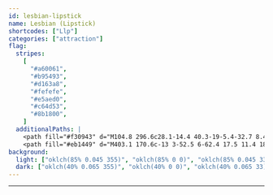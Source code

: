 ```yaml
---
id: lesbian-lipstick
name: Lesbian (Lipstick)
shortcodes: ["Llp"]
categories: ["attraction"]
flag:
  stripes:
    [
      "#a60061",
      "#b95493",
      "#d163a8",
      "#fefefe",
      "#e5aed0",
      "#c64d53",
      "#8b1800",
    ]
  additionalPaths: |
    <path fill="#f30943" d="M104.8 296.6c28.1-14.4 40.3-19-5.4-32.7 8.4-.8 57.2 16 72.4-2.3 13-9.1-49.5-20.6-53.3-29.7 12.2 7.6 65.5 31.2 75.4 9.9-1.6-7.6-9.2-22-35.8-29.7 7.6 3 23.6 1.5 29.7-4.6-2.3-6.8-32-25.1-35-48.7 9.8 13.7 22 37.3 37.3 41.9 0 0 4.5-11.4 21.3-16-15.3 0-30.5-9.1-32.8-16.8 10.7 17.5 48.8 8.4 64.8 22.9 0 0-3-10 7.6-22.9.7-3-6.1-8.3-2.3-9.9 1.5 1.6 1.5 6.9 6 6.1 10-3.8 19.1-16.7 13-29 4.6 2.4 5.4 13 6.1 19.1 6.1 0 16.8-.7 28.2 10 2.3-1.6 1.5-5.4 3.8-7 2.3 7.7 2.3 23.7 13 23 8.3 0 19-18.4 20.5-26-.8 17.5 9.1 15.3 12.2 16 7.6-.7 16-25.9 19.8-25.9a47 47 0 0 0-.8 18.3c8.4 1.5 29.7-8.4 34.3-13-.8 3.9-2.3 5.4-1.5 10 7.6 1.5 51-19 60.9-40.4-11.4-5.3-20.6-11.4-29.7-14.5-5.3 4.6-5.3 23.6-12.2 22.1 3-4.6 10.7-20.5 4.6-25.9-29-19.8-14.5 15.3-17.5 18.3 0-6-13-41.9-25.2-38.8-2.3 3-6.8-17.5-15.2 27.4.8-7.6 9.9-37.3-34.3-49.5-2.2 11.4 13 45.7 9.2 53.3-1.5-14.5-13-49.5-20.6-58.6C306.6 46 277 34 264 38.5c-15.2 3.8 22.9 38 12.2 51.8 2.3-19.8-21.3-41.2-37.3-41.2-32.8 16.8-6.1 48-11.4 63.2-3-18.2-12.2-22-10.7-43.4-8.4 6.1-9.1 16.8-18.3 25.2-4.5 1.5-6.8-.8-11.4 0-7.6 8.3 6.9 25.9 3.8 32.7-5.3-11.4-5.3-28.2-18.3-29.7-10.6-6.8-32.7-1.5-49.5 10-19 5.2-37.3 57-36.5 63.9 1.5 9.1 17.5 10.6 18.3 19.8-6.9-3.8-9.2-11.4-19.8-10.7a65 65 0 0 0-6.9 26.7c11.4 7.6 26 14.4 29.7 25.9-10.6-3.8-16.7-19.8-30.4-15.3-17.6 49.5 3.8 40.4 6 47.2-6 2.3-12.1-3.8-14.4 0-13.7 25.2 2.3 25.2 3.8 29.7h-10c-5.2 4.6-6 20.6-4.5 28.2 11.4-5.3 35.8-10.6 29.7-24.4 6.1 1.6 13 1.6 16.8-1.5"/>
    <path fill="#eb1449" d="M403.1 170.6c-13 3-52.5 6-62.4 17.5 11.4 18.2 56.3 21.3 67.7 39.6a363.1 363.1 0 0 0-76.1-32c-27.4-6.1-19 9.1-28.2 31.2 3.8 8.4 16.8 31.2 17.5 38.8-6.8-7.6-13-42.6-24.3-23.6-18.3 29.7 9.9 35.8 22 63.2-7.6-10.6-22.8-31.2-32.7-43.4l-6.9 11.5c-11.4-3-16.7-2.3-16.7-2.3 6.8 16.7 28.2 51 34.3 61.7-20.6-20.6-29.7-40.4-40.4-62.5-9.1 0-17.5-3.8-26.7-5.3-.7 19 7.7 31.2 7.7 45-6.9-20.7-11.5-64.8-51.8-50.4-11.4 23.7 5.3 69.3 6 89.1-7.5-22-6.8-53.3-16.7-72.3-13-.8-33.5-1.5-29.7 6.9-25.9 6.8-93.6 47.2-82.2 57.8 20.5 19.8 65.5 45.7 94.4 51a98.1 98.1 0 0 1 7.6-25c3 12.1 6.9 27.3 19 30.4 3.1-3.8-1.5-13.7-.7-19.8 10.7 13 39.6 28.2 60.2 18.3 2.2-7.7-6.1-18.3-1.6-23.7 3 20.6 50.3 22.1 54 3.9 1.6-8.4-6.8-13.8-6.8-19 6.9 7.5 10 17.4 21.4 16.7 25-1.6 8.3-36.6 3.8-50.3 6 12.2 13.7 30.5 22.8 39.6 6.9-1.5 10-11.4 6.1-19.8 22 15.2 24.4 3 16-27.4 0-.8-.8-1.5-.8-2.3 0 .8.8 1.5.8 2.3 2.3 6 10.7 20.6 16 22.8 19.8-8.3-8.4-41.8-12.2-48 8.4 7 18.3 29 31.2 32 2.3-1.5 2.3-13.7 3.8-16-4.5-29.6-34.2-48.7-45.7-67.7 18.3 16.7 36.6 51.8 60.2 64 7.6-10-6.9-36.6-11.4-44.2 6.8 3 18.3 20.5 26.6 21.3 8.4-4.6-3.8-26.6-9.1-34.3 3.8 1.6 14.5 13 20.6 11.5 2.2-10.7-11.5-23.6-14.5-32 3.8.7 16 13 21.3 13 5.3-22.2 14.5-48 13-99.8-7.7.7-46.5 29.7-56.4 32"/>
background:
  light: ["oklch(85% 0.045 355)", "oklch(85% 0 0)", "oklch(85% 0.045 33)"]
  dark: ["oklch(40% 0.065 355)", "oklch(40% 0 0)", "oklch(40% 0.065 33)"]
---
```


---
